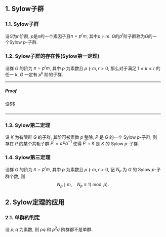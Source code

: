 ## 1. Sylow子群
### 1.1. Sylow子群
设$G$为$n$阶群, $p$是$n$的一个素因子且$n=p^r m$, 其中$p\nmid m$. $G$的$p^r$阶子群称为$G$的一个Sylow $p$-子群.


### 1.2. Sylow子群的存在性(Sylow第一定理)
设群 $G$ 的阶为 $n=p^r m$, 其中 $p$ 为素数且 $p \nmid m, r>0$, 那么对于满足 $1 \leq k \leq r$ 的任一 $k$, $G$ 一定有 $p^k$ 阶的子群.
___
##### Proof
设$$
#####
___


### 1.3. Sylow第二定理
设 $K$ 为有限群 $G$ 的子群, 其阶可被素数 $p$ 整除, $P$ 是 $G$ 的一个 Sylow $p$-子群, 则存在 $P$ 的某个共轭子群 $P^{\prime}=a P a^{-1}$ 使得 $P^{\prime} \cap K$ 是 $K$ 的 Sylow $p$-子群.

### 1.4. Sylow第三定理
设群 $G$ 的阶为 $n=p^r m$, 其中 $p$ 为素数且 $p \nmid m, r>0$, 记 $N_p$ 为 $G$ 的 Sylow $p$-子群个数, 则
$$
N_p \mid m, \quad N_p \equiv 1(\bmod p) .
$$

## 2. Sylow定理的应用
### 2.1. 单群的判定
设 $p, q$ 为素数, 则 $p q$ 和 $p^2 q$ 阶群都不是单群.